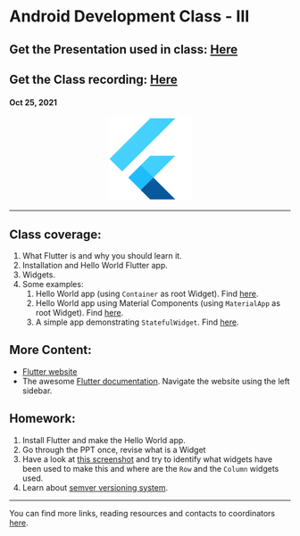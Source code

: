 # Android Development Class - III

## Get the Presentation used in class: [Here](Flutter_Class_1.pdf)

## Get the Class recording: [Here](https://drive.google.com/file/d/1NkjiS7LsKlhJkI6o7_n8h4AIfevgAs0X/view?usp=sharing)

#### Oct 25, 2021

<div align="center"><img src="../Flutter-Logo.png" alt="Flutter logo" height=150/></div>

<hr>

## Class coverage:

1. What Flutter is and why you should learn it.
2. Installation and Hello World Flutter app.
3. Widgets.
4. Some examples:
    1. Hello World app (using `Container` as root Widget). Find [here](hello_world).
    2. Hello World app using Material Components (using `MaterialApp` as root Widget). Find [here](hello_world_material).
    3. A simple app demonstrating `StatefulWidget`. Find [here](sample_stateful).

## More Content:

- [Flutter website](https://flutter.dev/)
- The awesome [Flutter documentation](https://flutter.dev/docs/get-started/install). Navigate the website using the left sidebar.

## Homework:

1. Install Flutter and make the Hello World app.
2. Go through the PPT once, revise what is a Widget
3. Have a look at [this screenshot](homework_screenshot.jpg) and try to identify what widgets have been used to make this and where are the `Row` and the `Column` widgets used.
4. Learn about [semver versioning system](https://semver.org/).

<hr>

You can find more links, reading resources and contacts to coordinators [here](../).